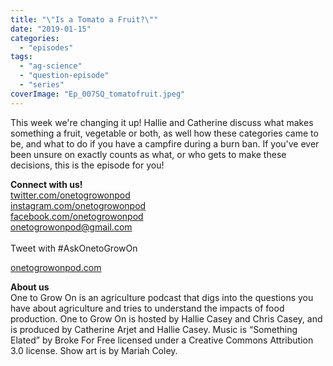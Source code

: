 ```yaml
---
title: "\"Is a Tomato a Fruit?\""
date: "2019-01-15"
categories: 
  - "episodes"
tags: 
  - "ag-science"
  - "question-episode"
  - "series"
coverImage: "Ep_007SQ_tomatofruit.jpeg"
---
```


This week we're changing it up! Hallie and Catherine discuss what makes something a fruit, vegetable or both, as well how these categories came to be, and what to do if you have a campfire during a burn ban. If you've ever been unsure on exactly counts as what, or who gets to make these decisions, this is the episode for you!

**Connect with us!**  
[twitter.com/onetogrowonpod](http://twitter.com/onetogrowonpod)  
[instagram.com/onetogrowonpod  
](http://instagram.com/onetogrowonpod)[facebook.com/onetogrowonpod  
](http://facebook.com/onetogrowonpod)[onetogrowonpod@gmail.com  
](mailto:onetogrowonpod@gmail.com)  
Tweet with #AskOnetoGrowOn  
  
[onetogrowonpod.com](http://onetogrowonpod.com/)

**About us**  
One to Grow On is an agriculture podcast that digs into the questions you have about agriculture and tries to understand the impacts of food production. One to Grow On is hosted by Hallie Casey and Chris Casey, and is produced by Catherine Arjet and Hallie Casey. Music is “Something Elated” by Broke For Free licensed under a Creative Commons Attribution 3.0 license. Show art is by Mariah Coley.
